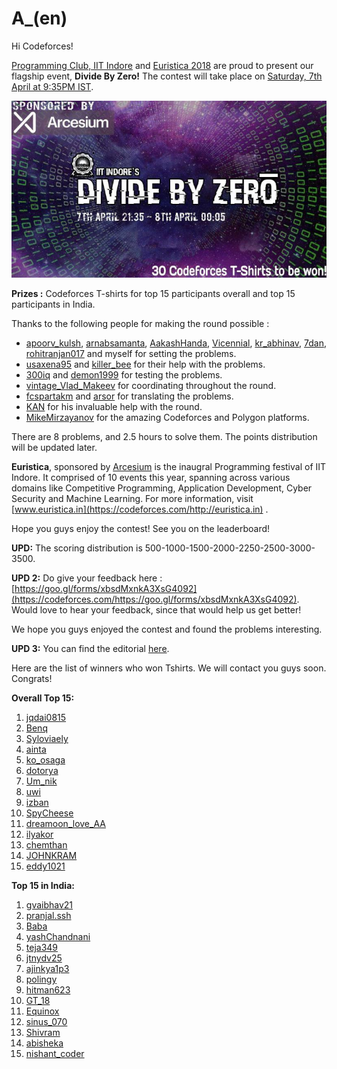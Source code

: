 # A_(en)

Hi Codeforces!

[Programming Club, IIT Indore](https://codeforces.com/https://pclubiiti.github.io/) and [Euristica 2018](https://codeforces.com/https://euristica.in/) are proud to present our flagship event, **Divide By Zero!** The contest will take place on [Saturday, 7th April at 9:35PM IST](https://codeforces.com/https://www.timeanddate.com/worldclock/fixedtime.html?day=7&month=4&year=2018&hour=19&min=5&sec=0&p1=166).

![ ](images/0633f6c3cac3bb1e896bdc84d8ae0f4612b3c1ff.jpg)

**Prizes :** Codeforces T-shirts for top 15 participants overall and top 15 participants in India.

Thanks to the following people for making the round possible :

 * [apoorv_kulsh](https://codeforces.com/profile/apoorv_kulsh "Candidate Master apoorv_kulsh"), [arnabsamanta](https://codeforces.com/profile/arnabsamanta "Expert arnabsamanta"), [AakashHanda](https://codeforces.com/profile/AakashHanda "Candidate Master AakashHanda"), [Vicennial](https://codeforces.com/profile/Vicennial "Candidate Master Vicennial"), [kr_abhinav](https://codeforces.com/profile/kr_abhinav "Candidate Master kr_abhinav"), [7dan](https://codeforces.com/profile/7dan "Expert 7dan"), [rohitranjan017](https://codeforces.com/profile/rohitranjan017 "Expert rohitranjan017") and myself for setting the problems.
* [usaxena95](https://codeforces.com/profile/usaxena95 "Candidate Master usaxena95") and [killer_bee](https://codeforces.com/profile/killer_bee "Expert killer_bee") for their help with the problems.
* [300iq](https://codeforces.com/profile/300iq "International Grandmaster 300iq") and [demon1999](https://codeforces.com/profile/demon1999 "Grandmaster demon1999") for testing the problems.
* [vintage_Vlad_Makeev](https://codeforces.com/profile/vintage_Vlad_Makeev "International Grandmaster vintage_Vlad_Makeev") for coordinating throughout the round.
* [fcspartakm](https://codeforces.com/profile/fcspartakm "Candidate Master fcspartakm") and [arsor](https://codeforces.com/profile/arsor "Specialist arsor") for translating the problems.
* [KAN](https://codeforces.com/profile/KAN "Grandmaster KAN") for his invaluable help with the round.
* [MikeMirzayanov](https://codeforces.com/profile/MikeMirzayanov "Headquarters, MikeMirzayanov") for the amazing Codeforces and Polygon platforms.

There are 8 problems, and 2.5 hours to solve them. The points distribution will be updated later.

**Euristica**, sponsored by [Arcesium](https://codeforces.com/https://www.arcesium.com/) is the inaugral Programming festival of IIT Indore. It comprised of 10 events this year, spanning across various domains like Competitive Programming, Application Development, Cyber Security and Machine Learning. For more information, visit [www.euristica.in](https://codeforces.com/http://euristica.in) .

Hope you guys enjoy the contest! See you on the leaderboard!

**UPD:** The scoring distribution is 500-1000-1500-2000-2250-2500-3000-3500.

**UPD 2:** Do give your feedback here : [https://goo.gl/forms/xbsdMxnkA3XsG4092](https://codeforces.com/https://goo.gl/forms/xbsdMxnkA3XsG4092). Would love to hear your feedback, since that would help us get better!

We hope you guys enjoyed the contest and found the problems interesting.

**UPD 3:** You can find the editorial [here](//codeforces.comTutorial_(en).md). 

Here are the list of winners who won Tshirts. We will contact you guys soon. Congrats!

**Overall Top 15:**

 1. [jqdai0815](https://codeforces.com/profile/jqdai0815 "Legendary Grandmaster jqdai0815")
2. [Benq](https://codeforces.com/profile/Benq "International Grandmaster Benq")
3. [Syloviaely](https://codeforces.com/profile/Syloviaely "Legendary Grandmaster Syloviaely")
4. [ainta](https://codeforces.com/profile/ainta "International Grandmaster ainta")
5. [ko_osaga](https://codeforces.com/profile/ko_osaga "International Grandmaster ko_osaga")
6. [dotorya](https://codeforces.com/profile/dotorya "Legendary Grandmaster dotorya")
7. [Um_nik](https://codeforces.com/profile/Um_nik "Legendary Grandmaster Um_nik")
8. [uwi](https://codeforces.com/profile/uwi "International Grandmaster uwi")
9. [izban](https://codeforces.com/profile/izban "International Grandmaster izban")
10. [SpyCheese](https://codeforces.com/profile/SpyCheese "International Grandmaster SpyCheese")
11. [dreamoon_love_AA](https://codeforces.com/profile/dreamoon_love_AA "International Grandmaster dreamoon_love_AA")
12. [ilyakor](https://codeforces.com/profile/ilyakor "International Grandmaster ilyakor")
13. [chemthan](https://codeforces.com/profile/chemthan "International Master chemthan")
14. [JOHNKRAM](https://codeforces.com/profile/JOHNKRAM "International Grandmaster JOHNKRAM")
15. [eddy1021](https://codeforces.com/profile/eddy1021 "Grandmaster eddy1021")

**Top 15 in India:**

 1. [gvaibhav21](https://codeforces.com/profile/gvaibhav21 "Master gvaibhav21")
2. [pranjal.ssh](https://codeforces.com/profile/pranjal.ssh "Candidate Master pranjal.ssh")
3. [Baba](https://codeforces.com/profile/Baba "International Master Baba")
4. [yashChandnani](https://codeforces.com/profile/yashChandnani "Candidate Master yashChandnani")
5. [teja349](https://codeforces.com/profile/teja349 "Grandmaster teja349")
6. [jtnydv25](https://codeforces.com/profile/jtnydv25 "Master jtnydv25")
7. [ajinkya1p3](https://codeforces.com/profile/ajinkya1p3 "Candidate Master ajinkya1p3")
8. [polingy](https://codeforces.com/profile/polingy "Master polingy")
9. [hitman623](https://codeforces.com/profile/hitman623 "Candidate Master hitman623")
10. [GT_18](https://codeforces.com/profile/GT_18 "Candidate Master GT_18")
11. [Equinox](https://codeforces.com/profile/Equinox "Candidate Master Equinox")
12. [sinus_070](https://codeforces.com/profile/sinus_070 "Candidate Master sinus_070")
13. [Shivram](https://codeforces.com/profile/Shivram "Candidate Master Shivram")
14. [abisheka](https://codeforces.com/profile/abisheka "Candidate Master abisheka")
15. [nishant_coder](https://codeforces.com/profile/nishant_coder "Candidate Master nishant_coder")
